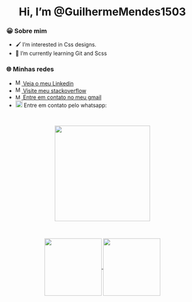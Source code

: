 
<h1  align="center"> Hi, I’m @GuilhermeMendes1503</h1>

<h3> 😀 Sobre mim</h3>

-  🖌️ I’m interested in Css designs.
-  💭 I’m currently learning Git and Scss

<h3>🌐 Minhas redes</h3>

-  <a href="www.linkedin.com/in/guilherme-mendes-83302821a"><img src="https://cdn-icons-png.flaticon.com/512/174/174857.png" width="16" height="16" alt="My_Linkedin"> Veja o meu Linkedin</a>
-  <a href="https://stackoverflow.com/users/17886737/guilherme-mendes"><img src="https://cdn.worldvectorlogo.com/logos/stack-overflow.svg" width="16" height="16" alt="My_Stackoverflow"> Visite meu stackoverflow</a>
-  <a href="https://stackoverflow.com/users/17886737/guilherme-mendes"><img src="https://logodownload.org/wp-content/uploads/2018/03/gmail-logo-2-1.png" width="16" height="13" alt="My_Stackoverflow"> Entre em contato no meu gmail</a>
-  <img src="https://upload.wikimedia.org/wikipedia/commons/thumb/6/6b/WhatsApp.svg/1021px-WhatsApp.svg.png" width="18" height="18" alt="Zap">  Entre em contato pelo whatsapp: 


<br>
<p align="center">
      <img src="https://i.ibb.co/ynXJ2Cn/output-onlinegiftools-1.gif" width="250"/>
</p>

<br>
 
<p align="center">
  <a href="https://github.com/seu-usuario">
    <img
      align="center"
      height="150em"
      src="https://github-readme-stats.vercel.app/api?username=GuilhermeMendes1503&show_icons=true&include_all_commits=true&count_private=true&theme=dark"
    />
  </a>
  <a href="https://github.com/seu-usuario">
    <img
      align="center"
      height="150em"
      src="https://github-readme-stats.vercel.app/api/top-langs/?username=GuilhermeMendes1503&show_icons=true&include_all_commits=true&count_private=true&layout=compact&theme=dark"
    />
  </a>
</p>

<br>
